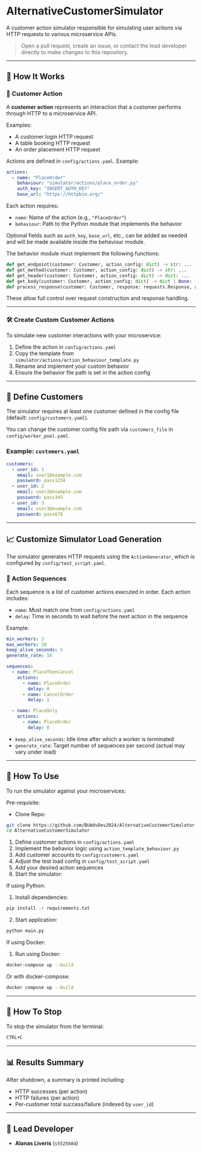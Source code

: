 # AlternativeCustomerSimulator

A customer action simulator responsible for simulating user actions via HTTP requests to various microservice APIs.

> Open a pull request, create an issue, or contact the lead developer directly to make changes to this repository.

---

## 🧠 How It Works

### 📌 Customer Action

A **customer action** represents an interaction that a customer performs through HTTP to a microservice API.

Examples:
- A customer login HTTP request
- A table booking HTTP request
- An order placement HTTP request

Actions are defined in `config/actions.yaml`. Example:

```yaml
actions:
  - name: "PlaceOrder"
    behaviour: "simulator/actions/place_order.py"
    auth_key: "INSERT_AUTH_KEY"
    base_url: "https://httpbin.org/"
```

Each action requires:
- `name`: Name of the action (e.g., `"PlaceOrder"`)
- `behaviour`: Path to the Python module that implements the behavior

Optional fields such as `auth_key`, `base_url`, etc., can be added as needed and will be made available inside the behaviour module.

The behavior module must implement the following functions:

```python
def get_endpoint(customer: Customer, action_config: dict) -> str: ...
def get_method(customer: Customer, action_config: dict) -> str: ...
def get_header(customer: Customer, action_config: dict) -> dict: ...
def get_body(customer: Customer, action_config: dict) -> dict | None: ...
def process_response(customer: Customer, response: requests.Response, action_config: dict): ...
```

These allow full control over request construction and response handling.

---

### 🛠 Create Custom Customer Actions

To simulate new customer interactions with your microservice:

1. Define the action in `config/actions.yaml`
2. Copy the template from `simulator/actions/action_behaviour_template.py`
3. Rename and implement your custom behavior
4. Ensure the behavior file path is set in the action config

---

## 👤 Define Customers

The simulator requires at least one customer defined in the config file (default: `config/customers.yaml`).

You can change the customer config file path via `customers_file` in `config/worker_pool.yaml`.

### Example: `customers.yaml`

```yaml
customers:
  - user_id: 1
    email: user1@example.com
    password: pass1234
  - user_id: 2
    email: user2@example.com
    password: pass345
  - user_id: 3
    email: user3@example.com
    password: pass678
```

---

## 📈 Customize Simulator Load Generation

The simulator generates HTTP requests using the `ActionGenerator`, which is configured by `config/test_script.yaml`.

### 🔄 Action Sequences

Each sequence is a list of customer actions executed in order. Each action includes:
- `name`: Must match one from `config/actions.yaml`
- `delay`: Time in seconds to wait before the next action in the sequence

Example:

```yaml
min_workers: 3
max_workers: 20
keep_alive_seconds: 5
generate_rate: 10

sequences:
  - name: PlaceThenCancel
    actions:
      - name: PlaceOrder
        delay: 0
      - name: CancelOrder
        delay: 1

  - name: PlaceOnly
    actions:
      - name: PlaceOrder
        delay: 0
```

- `keep_alive_seconds`: Idle time after which a worker is terminated
- `generate_rate`: Target number of sequences per second (actual may vary under load)

---

## 🚀 How To Use

To run the simulator against your microservices:

Pre-requisite:
- Clone Repo:
```bash
git clone https://github.com/BUAdvDev2024/AlternativeCustomerSimulator.git
cd AlternativeCustomerSimulator
```

1. Define customer actions in `config/actions.yaml`
2. Implement the behavior logic using `action_template_behaviour.py`
3. Add customer accounts to `config/customers.yaml`
4. Adjust the test load config in `config/test_script.yaml`
5. Add your desired action sequences
6. Start the simulator:

If using Python:
1. Install dependencies:
```bash
pip install -r requirements.txt
```
2. Start application:
```bash
python main.py
```

If using Docker:
1. Run using Docker:
```bash
docker-compose up --build
```

Or with docker-compose:

```bash
docker compose up --build
```

---

## 🛑 How To Stop

To stop the simulator from the terminal:

```bash
CTRL+C
```

---

## 📊 Results Summary

After shutdown, a summary is printed including:

- HTTP successes (per action)
- HTTP failures (per action)
- Per-customer total success/failure (indexed by `user_id`)

---

## 👤 Lead Developer

- **Alanas Liveris** (`s5525684`)